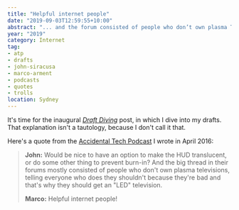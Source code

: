 ```yaml
---
title: "Helpful internet people"
date: "2019-09-03T12:59:55+10:00"
abstract: "... and the forum consisted of people who don’t own plasma TVs telling everyone who does they shouldn’t."
year: "2019"
category: Internet
tag:
- atp
- drafts
- john-siracusa
- marco-arment
- podcasts
- quotes
- trolls
location: Sydney
---
```

It's time for the inaugural *[Draft Diving](https://rubenerd.com/tag/drafts/)* post, in which I dive into my drafts. That explanation isn't a tautology, because I don't call it that. 

Here's a quote from the [Accidental Tech Podcast](https://atp.fm/) I wrote in April 2016:

> **John:** Would be nice to have an option to make the HUD translucent, or do some other thing to prevent burn-in? And the big thread in their forums mostly consisted of people who don't own plasma televisions, telling everyone who does they shouldn't because they're bad and that's why they should get an "LED" television.
> 
> **Marco:** Helpful internet people!

